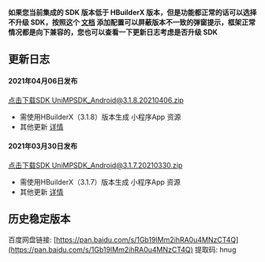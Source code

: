 **如果您当前集成的 SDK 版本低于 HBuilderX 版本，但是功能都正常的话可以选择不升级 SDK，按照这个 [文档](https://ask.dcloud.net.cn/article/35627) 添加配置可以屏蔽版本不一致的弹窗提示，框架正常情况都是向下兼容的，您也可以查看一下更新日志考虑是否升级 SDK**

## 更新日志

#### 2021年04月06日发布
[点击下载SDK UniMPSDK_Android@3.1.8.20210406.zip](http://download.dcloud.net.cn/unimpsdk/UniMPSDK_Android@3.1.8.20210406.zip)
+ 需使用HBuilderX（3.1.8）版本生成 小程序App 资源
+ 其他更新 [详情](https://download1.dcloud.net.cn/hbuilderx/changelog/3.1.8.20210406.html)

#### 2021年03月30日发布
[点击下载SDK UniMPSDK_Android@3.1.7.20210330.zip](http://download.dcloud.net.cn/unimpsdk/UniMPSDK_Android@3.1.7.20210330.zip)
+ 需使用HBuilderX（3.1.7）版本生成 小程序App 资源
+ 其他更新 [详情](https://download1.dcloud.net.cn/hbuilderx/changelog/3.1.7.20210330.html)

## 历史稳定版本

百度网盘链接: [https://pan.baidu.com/s/1Gb19IMm2ihRA0u4MNzCT4Q](https://pan.baidu.com/s/1Gb19IMm2ihRA0u4MNzCT4Q) 提取码: hnug